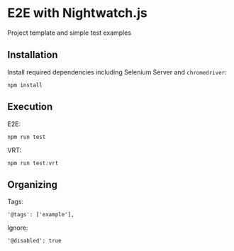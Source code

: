 # E2E with Nightwatch.js 

Project template and simple test examples

## Installation

Install required dependencies
including Selenium Server and `chromedriver`:
```
npm install
```

## Execution

E2E:
```
npm run test
```

VRT:
```
npm run test:vrt
```

## Organizing 

Tags:
```
'@tags': ['example'],
```

Ignore:
```
'@disabled': true
```



